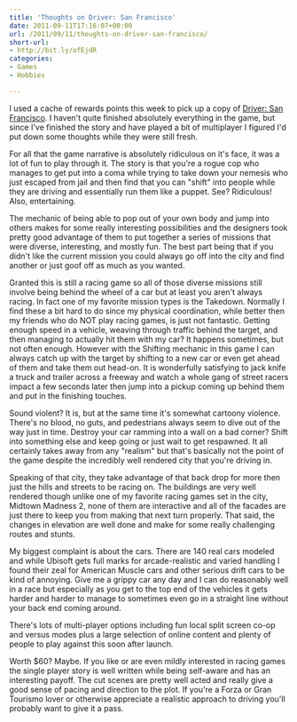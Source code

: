 ```yaml
---
title: 'Thoughts on Driver: San Francisco'
date: 2011-09-11T17:16:07+00:00
url: /2011/09/11/thoughts-on-driver-san-francisco/
short-url:
- http://bit.ly/ofEjdR
categories:
- Games
- Hobbies

---
```

<div class='microid-mailto+http:sha1:b963399d09c189f0a921c618281c97599a7d2c54'>

I used a cache of rewards points this week to pick up a copy of <a href="http://driver-thegame.ubi.com/driver-san-francisco/en-US/home/" target="_blank">Driver: San Francisco</a>. I haven't quite finished absolutely everything in the game, but since I've finished the story and have played a bit of multiplayer I figured I'd put down some thoughts while they were still fresh.

For all that the game narrative is absolutely ridiculous on it's face, it was a lot of fun to play through it. The story is that you're a rogue cop who manages to get put into a coma while trying to take down your nemesis who just escaped from jail and then find that you can "shift" into people while they are driving and essentially run them like a puppet. See? Ridiculous! Also, entertaining.

The mechanic of being able to pop out of your own body and jump into others makes for some really interesting possibilities and the designers took pretty good advantage of them to put together a series of missions that were diverse, interesting, and mostly fun. The best part being that if you didn't like the current mission you could always go off into the city and find another or just goof off as much as you wanted.

Granted this is still a racing game so all of those diverse missions still involve being behind the wheel of a car but at least you aren't always racing. In fact one of my favorite mission types is the Takedown. Normally I find these a bit hard to do since my physical coordination, while better then my friends who do NOT play racing games, is just not fantastic. Getting enough speed in a vehicle, weaving through traffic behind the target, and then managing to actually hit them with my car? It happens sometimes, but not often enough. However with the Shifting mechanic in this game I can always catch up with the target by shifting to a new car or even get ahead of them and take them out head-on. It is wonderfully satisfying to jack knife a truck and trailer across a freeway and watch a whole gang of street racers impact a few seconds later then jump into a pickup coming up behind them and put in the finishing touches.

Sound violent? It is, but at the same time it's somewhat cartoony violence. There's no blood, no guts, and pedestrians always seem to dive out of the way just in time. Destroy your car ramming into a wall on a bad corner? Shift into something else and keep going or just wait to get respawned. It all certainly takes away from any "realism" but that's basically not the point of the game despite the incredibly well rendered city that you're driving in.

Speaking of that city, they take advantage of that back drop for more then just the hills and streets to be racing on. The buildings are very well rendered though unlike one of my favorite racing games set in the city, Midtown Madness 2, none of them are interactive and all of the facades are just there to keep you from making that next turn properly. That said, the changes in elevation are well done and make for some really challenging routes and stunts.

My biggest complaint is about the cars. There are 140 real cars modeled and while Ubisoft gets full marks for arcade-realistic and varied handling I found their zeal for American Muscle cars and other serious drift cars to be kind of annoying. Give me a grippy car any day and I can do reasonably well in a race but especially as you get to the top end of the vehicles it gets harder and harder to manage to sometimes even go in a straight line without your back end coming around.

There's lots of multi-player options including fun local split screen co-op and versus modes plus a large selection of online content and plenty of people to play against this soon after launch.

Worth $60? Maybe. If you like or are even mildly interested in racing games the single player story is well written while being self-aware and has an interesting payoff. The cut scenes are pretty well acted and really give a good sense of pacing and direction to the plot. If you're a Forza or Gran Tourismo lover or otherwise appreciate a realistic approach to driving you'll probably want to give it a pass.

